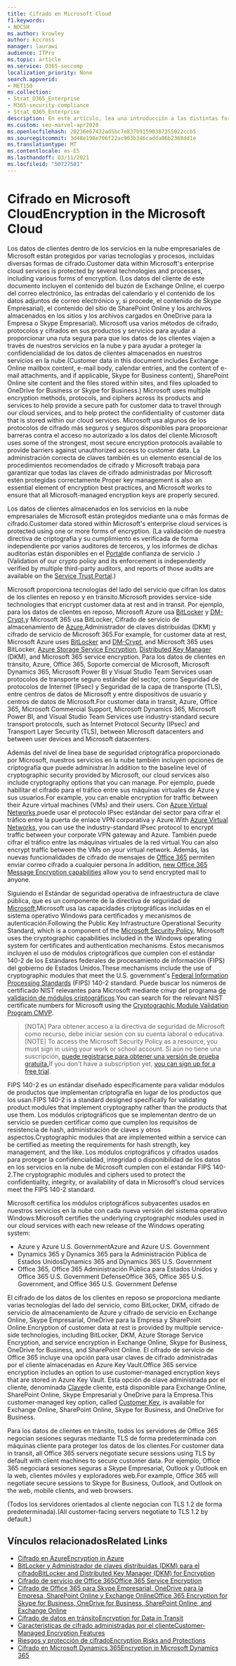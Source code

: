 ```yaml
---
title: Cifrado en Microsoft Cloud
f1.keywords:
- NOCSH
ms.author: krowley
author: kccross
manager: laurawi
audience: ITPro
ms.topic: article
ms.service: O365-seccomp
localization_priority: None
search.appverid:
- MET150
ms.collection:
- Strat_O365_Enterprise
- M365-security-compliance
- Strat_O365_Enterprise
description: En este artículo, lea una introducción a las distintas formas de cifrado que se usan para mantener los datos de los clientes seguros en la nube de Microsoft.
ms.custom: seo-marvel-apr2020
ms.openlocfilehash: 20236e67432ad5bc7e837b91590387355022ccb5
ms.sourcegitcommit: 3d48e198e706f22ac903b346cadda06b2368dd1e
ms.translationtype: MT
ms.contentlocale: es-ES
ms.lasthandoff: 03/11/2021
ms.locfileid: "50727581"
---
```

# <a name="encryption-in-the-microsoft-cloud"></a><span data-ttu-id="f02c0-103">Cifrado en Microsoft Cloud</span><span class="sxs-lookup"><span data-stu-id="f02c0-103">Encryption in the Microsoft Cloud</span></span>

<span data-ttu-id="f02c0-104">Los datos de clientes dentro de los servicios en la nube empresariales de Microsoft están protegidos por varias tecnologías y procesos, incluidas diversas formas de cifrado.</span><span class="sxs-lookup"><span data-stu-id="f02c0-104">Customer data within Microsoft's enterprise cloud services is protected by several technologies and processes, including various forms of encryption.</span></span> <span data-ttu-id="f02c0-105">(Los datos del cliente de este documento incluyen el contenido del buzón de Exchange Online, el cuerpo del correo electrónico, las entradas del calendario y el contenido de los datos adjuntos de correo electrónico y, si procede, el contenido de Skype Empresarial), el contenido del sitio de SharePoint Online y los archivos almacenados en los sitios y los archivos cargados en OneDrive para la Empresa o Skype Empresarial). Microsoft usa varios métodos de cifrado, protocolos y cifrados en sus productos y servicios para ayudar a proporcionar una ruta segura para que los datos de los clientes viajen a través de nuestros servicios en la nube y para ayudar a proteger la confidencialidad de los datos de clientes almacenados en nuestros servicios en la nube.</span><span class="sxs-lookup"><span data-stu-id="f02c0-105">(Customer data in this document includes Exchange Online mailbox content, e-mail body, calendar entries, and the content of e-mail attachments, and if applicable, Skype for Business content), SharePoint Online site content and the files stored within sites, and files uploaded to OneDrive for Business or Skype for Business.) Microsoft uses multiple encryption methods, protocols, and ciphers across its products and services to help provide a secure path for customer data to travel through our cloud services, and to help protect the confidentiality of customer data that is stored within our cloud services.</span></span> <span data-ttu-id="f02c0-106">Microsoft usa algunos de los protocolos de cifrado más seguros y seguros disponibles para proporcionar barreras contra el acceso no autorizado a los datos del cliente.</span><span class="sxs-lookup"><span data-stu-id="f02c0-106">Microsoft uses some of the strongest, most secure encryption protocols available to provide barriers against unauthorized access to customer data.</span></span> <span data-ttu-id="f02c0-107">La administración correcta de claves también es un elemento esencial de los procedimientos recomendados de cifrado y Microsoft trabaja para garantizar que todas las claves de cifrado administradas por Microsoft estén protegidas correctamente.</span><span class="sxs-lookup"><span data-stu-id="f02c0-107">Proper key management is also an essential element of encryption best practices, and Microsoft works to ensure that all Microsoft-managed encryption keys are properly secured.</span></span>

<span data-ttu-id="f02c0-108">Los datos de clientes almacenados en los servicios en la nube empresariales de Microsoft están protegidos mediante una o más formas de cifrado.</span><span class="sxs-lookup"><span data-stu-id="f02c0-108">Customer data stored within Microsoft's enterprise cloud services is protected using one or more forms of encryption.</span></span> <span data-ttu-id="f02c0-109">(La validación de nuestra directiva de criptografía y su cumplimiento es verificada de forma independiente por varios auditores de terceros, y los informes de dichas auditorías están disponibles en el [Portal](https://aka.ms/stp)de confianza de servicio .)</span><span class="sxs-lookup"><span data-stu-id="f02c0-109">(Validation of our crypto policy and its enforcement is independently verified by multiple third-party auditors, and reports of those audits are available on the [Service Trust Portal](https://aka.ms/stp).)</span></span>

<span data-ttu-id="f02c0-110">Microsoft proporciona tecnologías del lado del servicio que cifran los datos de los clientes en reposo y en tránsito.</span><span class="sxs-lookup"><span data-stu-id="f02c0-110">Microsoft provides service-side technologies that encrypt customer data at rest and in transit.</span></span> <span data-ttu-id="f02c0-111">Por ejemplo, para los datos de clientes en reposo, Microsoft Azure usa [BitLocker](https://docs.microsoft.com/windows/device-security/bitlocker/bitlocker-overview) y [DM-Crypt,](https://en.wikipedia.org/wiki/Dm-crypt)y Microsoft 365 usa BitLocker, Cifrado de servicio de almacenamiento de [Azure,](https://docs.microsoft.com/azure/)Administrador de claves distribuidas [](https://docs.microsoft.com/microsoft-365/compliance/exchange-online-secures-email-secrets) (DKM) y cifrado de servicio de Microsoft 365.</span><span class="sxs-lookup"><span data-stu-id="f02c0-111">For example, for customer data at rest, Microsoft Azure uses [BitLocker](https://docs.microsoft.com/windows/device-security/bitlocker/bitlocker-overview) and [DM-Crypt](https://en.wikipedia.org/wiki/Dm-crypt), and Microsoft 365 uses BitLocker, [Azure Storage Service Encryption](https://docs.microsoft.com/azure/), [Distributed Key Manager](https://docs.microsoft.com/microsoft-365/compliance/exchange-online-secures-email-secrets) (DKM), and Microsoft 365 service encryption.</span></span> <span data-ttu-id="f02c0-112">Para los datos de clientes en tránsito, Azure, Office 365, Soporte comercial de Microsoft, Microsoft Dynamics 365, Microsoft Power BI y Visual Studio Team Services usan protocolos de transporte seguro estándar del sector, como Seguridad de protocolos de Internet (IPsec) y Seguridad de la capa de transporte (TLS), entre centros de datos de Microsoft y entre dispositivos de usuario y centros de datos de Microsoft.</span><span class="sxs-lookup"><span data-stu-id="f02c0-112">For customer data in transit, Azure, Office 365, Microsoft Commercial Support, Microsoft Dynamics 365, Microsoft Power BI, and Visual Studio Team Services use industry-standard secure transport protocols, such as Internet Protocol Security (IPsec) and Transport Layer Security (TLS), between Microsoft datacenters and between user devices and Microsoft datacenters.</span></span>

<span data-ttu-id="f02c0-113">Además del nivel de línea base de seguridad criptográfica proporcionado por Microsoft, nuestros servicios en la nube también incluyen opciones de criptografía que puede administrar.</span><span class="sxs-lookup"><span data-stu-id="f02c0-113">In addition to the baseline level of cryptographic security provided by Microsoft, our cloud services also include cryptography options that you can manage.</span></span> <span data-ttu-id="f02c0-114">Por ejemplo, puede habilitar el cifrado para el tráfico entre sus máquinas virtuales de Azure y sus usuarios.</span><span class="sxs-lookup"><span data-stu-id="f02c0-114">For example, you can enable encryption for traffic between their Azure virtual machines (VMs) and their users.</span></span> <span data-ttu-id="f02c0-115">Con [Azure Virtual Networks,](https://azure.microsoft.com/services/virtual-network/)puede usar el protocolo IPsec estándar del sector para cifrar el tráfico entre la puerta de enlace VPN corporativa y Azure.</span><span class="sxs-lookup"><span data-stu-id="f02c0-115">With [Azure Virtual Networks](https://azure.microsoft.com/services/virtual-network/), you can use the industry-standard IPsec protocol to encrypt traffic between your corporate VPN gateway and Azure.</span></span> <span data-ttu-id="f02c0-116">También puede cifrar el tráfico entre las máquinas virtuales de la red virtual.</span><span class="sxs-lookup"><span data-stu-id="f02c0-116">You can also encrypt traffic between the VMs on your virtual network.</span></span> <span data-ttu-id="f02c0-117">Además, las nuevas funcionalidades de cifrado de mensajes de [Office 365](set-up-new-message-encryption-capabilities.md) permiten enviar correo cifrado a cualquier persona.</span><span class="sxs-lookup"><span data-stu-id="f02c0-117">In addition, [new Office 365 Message Encryption capabilities](set-up-new-message-encryption-capabilities.md) allow you to send encrypted mail to anyone.</span></span>

<span data-ttu-id="f02c0-118">Siguiendo el Estándar de seguridad operativa de infraestructura de clave pública, que es un componente de la directiva de seguridad de [Microsoft,](https://servicetrust.microsoft.com/ViewPage/TrustDocuments?command=Download&downloadType=Document&downloadId=5868ecc8-50b7-4f91-b43f-640e2b99e86e&docTab=6d000410-c9e9-11e7-9a91-892aae8839ad_FAQ%20and%20White%20Papers)Microsoft usa las capacidades criptográficas incluidas en el sistema operativo Windows para certificados y mecanismos de autenticación.</span><span class="sxs-lookup"><span data-stu-id="f02c0-118">Following the Public Key Infrastructure Operational Security Standard, which is a component of the [Microsoft Security Policy](https://servicetrust.microsoft.com/ViewPage/TrustDocuments?command=Download&downloadType=Document&downloadId=5868ecc8-50b7-4f91-b43f-640e2b99e86e&docTab=6d000410-c9e9-11e7-9a91-892aae8839ad_FAQ%20and%20White%20Papers), Microsoft uses the cryptographic capabilities included in the Windows operating system for certificates and authentication mechanisms.</span></span> <span data-ttu-id="f02c0-119">Estos mecanismos incluyen el uso de módulos criptográficos [](https://csrc.nist.gov/publications/PubsFIPS.html) que cumplen con el estándar 140-2 de los Estándares federales de procesamiento de información (FIPS) del gobierno de Estados Unidos.</span><span class="sxs-lookup"><span data-stu-id="f02c0-119">These mechanisms include the use of cryptographic modules that meet the U.S. government's [Federal Information Processing Standards](https://csrc.nist.gov/publications/PubsFIPS.html) (FIPS) 140-2 standard.</span></span> <span data-ttu-id="f02c0-120">Puede buscar los números de certificado NIST relevantes para Microsoft mediante cmvp del programa [de validación de módulos criptográficos](https://csrc.nist.gov/projects/cryptographic-module-validation-program/validated-modules/search).</span><span class="sxs-lookup"><span data-stu-id="f02c0-120">You can search for the relevant NIST certificate numbers for Microsoft using the [Cryptographic Module Validation Program CMVP](https://csrc.nist.gov/projects/cryptographic-module-validation-program/validated-modules/search).</span></span>

> <span data-ttu-id="f02c0-121">[NOTA] Para obtener acceso a la directiva de seguridad de Microsoft como recurso, debe iniciar sesión con su cuenta laboral o educativa.</span><span class="sxs-lookup"><span data-stu-id="f02c0-121">[NOTE] To access the Microsoft Security Policy as a resource, you must sign in using your work or school account.</span></span> <span data-ttu-id="f02c0-122">Si aún no tiene una suscripción, [puede registrarse para obtener una versión de prueba gratuita.](https://servicetrust.microsoft.com/Home/TrialSubscriptions)</span><span class="sxs-lookup"><span data-stu-id="f02c0-122">If you don't have a subscription yet, [you can sign up for a free trial](https://servicetrust.microsoft.com/Home/TrialSubscriptions).</span></span>

<span data-ttu-id="f02c0-123">FIPS 140-2 es un estándar diseñado específicamente para validar módulos de productos que implementan criptografía en lugar de los productos que los usan.</span><span class="sxs-lookup"><span data-stu-id="f02c0-123">FIPS 140-2 is a standard designed specifically for validating product modules that implement cryptography rather than the products that use them.</span></span> <span data-ttu-id="f02c0-124">Los módulos criptográficos que se implementan dentro de un servicio se pueden certificar como que cumplen los requisitos de resistencia de hash, administración de claves y otros aspectos.</span><span class="sxs-lookup"><span data-stu-id="f02c0-124">Cryptographic modules that are implemented within a service can be certified as meeting the requirements for hash strength, key management, and the like.</span></span> <span data-ttu-id="f02c0-125">Los módulos criptográficos y cifrados usados para proteger la confidencialidad, integridad o disponibilidad de los datos en los servicios en la nube de Microsoft cumplen con el estándar FIPS 140-2.</span><span class="sxs-lookup"><span data-stu-id="f02c0-125">The cryptographic modules and ciphers used to protect the confidentiality, integrity, or availability of data in Microsoft's cloud services meet the FIPS 140-2 standard.</span></span>

<span data-ttu-id="f02c0-126">Microsoft certifica los módulos criptográficos subyacentes usados en nuestros servicios en la nube con cada nueva versión del sistema operativo Windows:</span><span class="sxs-lookup"><span data-stu-id="f02c0-126">Microsoft certifies the underlying cryptographic modules used in our cloud services with each new release of the Windows operating system:</span></span>

- <span data-ttu-id="f02c0-127">Azure y Azure U.S. Government</span><span class="sxs-lookup"><span data-stu-id="f02c0-127">Azure and Azure U.S. Government</span></span>
- <span data-ttu-id="f02c0-128">Dynamics 365 y Dynamics 365 para la Administración Pública de Estados Unidos</span><span class="sxs-lookup"><span data-stu-id="f02c0-128">Dynamics 365 and Dynamics 365 U.S. Government</span></span>
- <span data-ttu-id="f02c0-129">Office 365, Office 365 Administración Pública para Estados Unidos y Office 365 U.S. Government Defense</span><span class="sxs-lookup"><span data-stu-id="f02c0-129">Office 365, Office 365 U.S. Government, and Office 365 U.S. Government Defense</span></span>

<span data-ttu-id="f02c0-130">El cifrado de los datos de los clientes en reposo se proporciona mediante varias tecnologías del lado del servicio, como BitLocker, DKM, cifrado de servicio de almacenamiento de Azure y cifrado de servicio en Exchange Online, Skype Empresarial, OneDrive para la Empresa y SharePoint Online.</span><span class="sxs-lookup"><span data-stu-id="f02c0-130">Encryption of customer data at rest is provided by multiple service-side technologies, including BitLocker, DKM, Azure Storage Service Encryption, and service encryption in Exchange Online, Skype for Business, OneDrive for Business, and SharePoint Online.</span></span> <span data-ttu-id="f02c0-131">El cifrado de servicio de Office 365 incluye una opción para usar claves de cifrado administradas por el cliente almacenadas en Azure Key Vault.</span><span class="sxs-lookup"><span data-stu-id="f02c0-131">Office 365 service encryption includes an option to use customer-managed encryption keys that are stored in Azure Key Vault.</span></span> <span data-ttu-id="f02c0-132">Esta opción de clave administrada por el cliente, denominada [Clave](https://docs.microsoft.com/microsoft-365/compliance/customer-key-overview)de cliente, está disponible para Exchange Online, SharePoint Online, Skype Empresarial y OneDrive para la Empresa.</span><span class="sxs-lookup"><span data-stu-id="f02c0-132">This customer-managed key option, called [Customer Key](https://docs.microsoft.com/microsoft-365/compliance/customer-key-overview), is available for Exchange Online, SharePoint Online, Skype for Business, and OneDrive for Business.</span></span>

<span data-ttu-id="f02c0-133">Para los datos de clientes en tránsito, todos los servidores de Office 365 negocian sesiones seguras mediante TLS de forma predeterminada con máquinas cliente para proteger los datos de los clientes.</span><span class="sxs-lookup"><span data-stu-id="f02c0-133">For customer data in transit, all Office 365 servers negotiate secure sessions using TLS by default with client machines to secure customer data.</span></span> <span data-ttu-id="f02c0-134">Por ejemplo, Office 365 negociará sesiones seguras a Skype Empresarial, Outlook y Outlook en la web, clientes móviles y exploradores web.</span><span class="sxs-lookup"><span data-stu-id="f02c0-134">For example, Office 365 will negotiate secure sessions to Skype for Business, Outlook, and Outlook on the web, mobile clients, and web browsers.</span></span>

<span data-ttu-id="f02c0-135">(Todos los servidores orientados al cliente negocian con TLS 1.2 de forma predeterminada).</span><span class="sxs-lookup"><span data-stu-id="f02c0-135">(All customer-facing servers negotiate to TLS 1.2 by default.)</span></span>

## <a name="related-links"></a><span data-ttu-id="f02c0-136">Vínculos relacionados</span><span class="sxs-lookup"><span data-stu-id="f02c0-136">Related Links</span></span>

- [<span data-ttu-id="f02c0-137">Cifrado en Azure</span><span class="sxs-lookup"><span data-stu-id="f02c0-137">Encryption in Azure</span></span>](office-365-azure-encryption.md)
- [<span data-ttu-id="f02c0-138">BitLocker y Administrador de claves distribuidas (DKM) para el cifrado</span><span class="sxs-lookup"><span data-stu-id="f02c0-138">BitLocker and Distributed Key Manager (DKM) for Encryption</span></span>](office-365-bitlocker-and-distributed-key-manager-for-encryption.md)
- [<span data-ttu-id="f02c0-139">Cifrado de servicio de Office 365</span><span class="sxs-lookup"><span data-stu-id="f02c0-139">Office 365 Service Encryption</span></span>](office-365-service-encryption.md)
- [<span data-ttu-id="f02c0-140">Cifrado de Office 365 para Skype Empresarial, OneDrive para la Empresa, SharePoint Online y Exchange Online</span><span class="sxs-lookup"><span data-stu-id="f02c0-140">Office 365 Encryption for Skype for Business, OneDrive for Business, SharePoint Online, and Exchange Online</span></span>](office-365-encryption-for-skype-onedrive-sharepoint-and-exchange.md)
- [<span data-ttu-id="f02c0-141">Cifrado de datos en tránsito</span><span class="sxs-lookup"><span data-stu-id="f02c0-141">Encryption for Data in Transit</span></span>](office-365-encryption-for-data-in-transit.md)
- [<span data-ttu-id="f02c0-142">Características de cifrado administradas por el cliente</span><span class="sxs-lookup"><span data-stu-id="f02c0-142">Customer-Managed Encryption Features</span></span>](office-365-customer-managed-encryption-features.md)
- [<span data-ttu-id="f02c0-143">Riesgos y protección de cifrado</span><span class="sxs-lookup"><span data-stu-id="f02c0-143">Encryption Risks and Protections</span></span>](office-365-encryption-risks-and-protections.md)
- [<span data-ttu-id="f02c0-144">Cifrado en Microsoft Dynamics 365</span><span class="sxs-lookup"><span data-stu-id="f02c0-144">Encryption in Microsoft Dynamics 365</span></span>](office-365-encryption-in-microsoft-dynamics-365.md)

